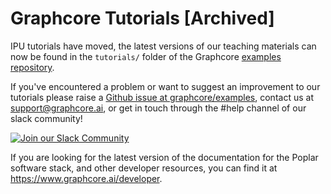 <!-- Copyright (c) 2018 Graphcore Ltd. All rights reserved. -->
# Graphcore Tutorials [Archived]

IPU tutorials have moved, the latest versions of our teaching materials can now be found in
the `tutorials/` folder of the Graphcore [examples repository](https://github.com/graphcore/examples/tree/master/tutorials).

If you've encountered a problem or want to suggest an improvement to our tutorials
please raise a [Github issue at graphcore/examples](https://github.com/graphcore/examples/issues), contact us at
[support@graphcore.ai](mailto:support@graphcore.ai?subject=General%20Feedback), or
get in touch through the #help channel of our slack community!

[![Join our Slack Community](https://img.shields.io/badge/Slack-Join%20Graphcore's%20Community-blue?style=flat-square&logo=slack)](https://www.graphcore.ai/join-community)

If you are looking for the latest version of the documentation for the Poplar software stack, and other
developer resources, you can find it at <https://www.graphcore.ai/developer>.
